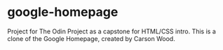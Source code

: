 # google-homepage
Project for The Odin Project as a capstone for HTML/CSS intro. This is a clone of the Google Homepage, created by Carson Wood.
